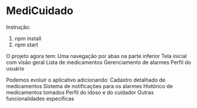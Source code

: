 # MediCuidado

Instrução: 
1. npm install
2. npm start

O projeto agora tem:
Uma navegação por abas na parte inferior
Tela inicial com visão geral
Lista de medicamentos
Gerenciamento de alarmes
Perfil do usuário

Podemos evoluir o aplicativo adicionando:
Cadastro detalhado de medicamentos
Sistema de notificações para os alarmes
Histórico de medicamentos tomados
Perfil do idoso e do cuidador
Outras funcionalidades específicas
